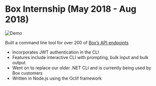 # Box Internship (May 2018 - Aug 2018)

![Demo](cli-demo.gif)

Built a command line tool for over 200 of [Box’s API endpoints](https://developer.box.com/reference/)

- Incorporates JWT authentication in the CLI
- Features include interactive CLI with prompting, bulk input and bulk output
- Went on to replace our older .NET CLI and is currently being used by Box customers
- Written in Node.js using the Oclif framework
